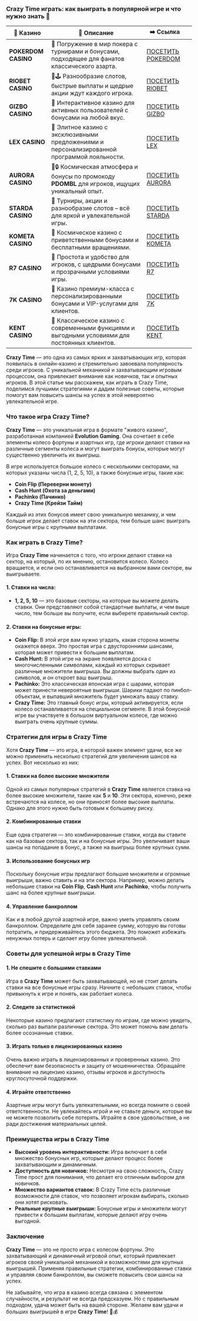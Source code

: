 ### Crazy Time играть: как выиграть в популярной игре и что нужно знать 🎉
| 🎰 Казино           | 📜 Описание                                                                                       | ➡️ Ссылка                                                                                          |   |
| ------------------- | ------------------------------------------------------------------------------------------------- | -------------------------------------------------------------------------------------------------- | - |
| **POKERDOM CASINO** | 🎲 Погружение в мир покера с турнирами и бонусами, подходящее для фанатов классического азарта.   | [ПОСЕТИТЬ POKERDOM](https://brandplay.link/FwVc4f)                                                 |   |
| **RIOBET CASINO**   | 🌟🕹️ Разнообразие слотов, быстрые выплаты и щедрые акции ждут каждого игрока.                    | [ПОСЕТИТЬ RIOBET](https://brandplay.link/TnjsxFvH)                                                 |   |
| **GIZBO CASINO**    | 🚀 Интерактивное казино для активных пользователей с бонусами на любой вкус.                      | [ПОСЕТИТЬ GIZBO](https://brandplay.link/rvzLrVLp)                                                  |   |
| **LEX CASINO**      | 🎰 Элитное казино с эксклюзивными предложениями и персонализированной программой лояльности.      | [ПОСЕТИТЬ LEX](https://brandplay.link/VMqNXPFs)                                                    |   |
| **AURORA CASINO**   | 🌌🔒 Космическая атмосфера и бонусы по промокоду **PDOMBL** для игроков, ищущих уникальный опыт. | [ПОСЕТИТЬ AURORA](https://10trafic-stat2.com/click/668546556bcc6313411604bc/6766/13031/subaccount) |   |
| **STARDA CASINO**   | 🌠 Турниры, акции и разнообразие слотов – всё для яркой и увлекательной игры.                     | [ПОСЕТИТЬ STARDA](https://brandplay.link/HDcDrxLk)                                                 |   |
| **KOMETA CASINO**   | 💫 Космическое казино с приветственными бонусами и бесплатными вращениями.                        | [ПОСЕТИТЬ KOMETA](https://brandplay.link/jHzFFYGv)                                                 |   |
| **R7 CASINO**       | 🎯 Простота и удобство для игроков, с щедрыми бонусами и прозрачными условиями игры.              | [ПОСЕТИТЬ R7](https://brandplay.link/dByFXP7h)                                                     |   |
| **7K CASINO**       | 💎 Казино премиум-класса с персонализированными бонусами и VIP-услугами для клиентов.             | [ПОСЕТИТЬ 7K](https://brandplay.link/dd46bNgD)                                                     |   |
| **KENT CASINO**     | 🎲 Классическое казино с современными функциями и выгодными условиями для постоянных клиентов.    | [ПОСЕТИТЬ KENT](https://brandplay.link/XRH1g6Vb)      
**Crazy Time** — это одна из самых ярких и захватывающих игр, которая появилась в онлайн-казино и стремительно завоевала популярность среди игроков. С уникальной механикой и захватывающим игровым процессом, она привлекает внимание как новичков, так и опытных игроков. В этой статье мы расскажем, как играть в Crazy Time, поделимся лучшими стратегиями и дадим полезные советы, которые помогут вам повысить шансы на успех в этой невероятно увлекательной игре.





### Что такое игра Crazy Time?

**Crazy Time** — это уникальная игра в формате "живого казино", разработанная компанией **Evolution Gaming**. Она сочетает в себе элементы колесо фортуны и азартных игр, где игроки делают ставки на различные сегменты колеса и могут выиграть бонусы, которые могут существенно увеличить их выигрыш.

В игре используется большое колесо с несколькими секторами, на которых указаны числа (1, 2, 5, 10), а также бонусные игры, такие как:

* **Coin Flip (Переверни монету)**
* **Cash Hunt (Охота за деньгами)**
* **Pachinko (Пачинко)**
* **Crazy Time (Крейзи Тайм)**

Каждый из этих бонусов имеет свою уникальную механику, и чем больше игрок делает ставок на эти сектора, тем больше шанс выиграть бонусные игры с крупными выплатами.

### Как играть в Crazy Time?

Игра **Crazy Time** начинается с того, что игроки делают ставки на сектор, на который, по их мнению, остановится колесо. Колесо вращается, и если оно останавливается на выбранном вами секторе, вы выигрываете.

#### 1. **Ставки на числа:**

* **1, 2, 5, 10** — это базовые секторы, на которые вы можете делать ставки. Они представляют собой стандартные выплаты, и чем выше число, тем больше вы получите, если выберете правильный сектор.

#### 2. **Ставки на бонусные игры:**

* **Coin Flip:** В этой игре вам нужно угадать, какая сторона монеты окажется вверх. Это простая игра с двусторонними шансами, которая может привести к большим выплатам.
* **Cash Hunt:** В этой игре на экране появляется доска с многочисленными символами, каждый из которых скрывает различные множители выигрыша. Вы должны выбрать один из символов, и он откроет ваш выигрыш.
* **Pachinko:** Это классическая японская игра с шарами, которая может принести невероятные выигрыши. Шарики падают по пинбол-объектам, и выпавший множитель будет умножать вашу ставку.
* **Crazy Time:** Это главный бонус игры, который активируется, если колесо останавливается на специальном сегменте. В этой бонусной игре вы участвуете в большом виртуальном колесе, где можно выиграть очень крупные суммы.

### Стратегии для игры в Crazy Time

Хотя **Crazy Time** — это игра, в которой важен элемент удачи, все же можно применить несколько стратегий для увеличения шансов на успех. Вот несколько из них:

#### 1. **Ставки на более высокие множители**

Одной из самых популярных стратегий в **Crazy Time** является ставка на более высокие множители, такие как **5** и **10**. Эти сектора, конечно, реже встречаются на колесе, но они приносят более высокие выплаты. Однако для этого нужно быть готовым к большему риску.

#### 2. **Комбинированные ставки**

Еще одна стратегия — это комбинированные ставки, когда вы ставите как на базовые сектора, так и на бонусные игры. Это увеличивает ваши шансы на попадание в бонус, а также на выигрыш более крупных сумм.

#### 3. **Использование бонусных игр**

Поскольку бонусные игры предлагают большие множители и огромные выигрыши, важно ставить и на эти сектора. Например, можно делать небольшие ставки на **Coin Flip**, **Cash Hunt** или **Pachinko**, чтобы получить шанс на более крупные выигрыши.

#### 4. **Управление банкроллом**

Как и в любой другой азартной игре, важно уметь управлять своим банкроллом. Определите для себя заранее сумму, которую вы готовы потратить, и придерживайтесь этого бюджета. Это поможет избежать ненужных потерь и сделает игру более увлекательной.

### Советы для успешной игры в Crazy Time

#### 1. **Не спешите с большими ставками**

Игра в **Crazy Time** может быть захватывающей, но не стоит делать ставки на все бонусные игры сразу. Начните с небольших ставок, чтобы привыкнуть к игре и понять, как работает колеса.

#### 2. **Следите за статистикой**

Некоторые казино предлагают статистику по играм, где можно увидеть, сколько раз выпали различные сектора. Это может помочь вам делать более осознанные ставки.

#### 3. **Играть только в лицензированных казино**

Очень важно играть в лицензированных и проверенных казино. Это обеспечит вам безопасность и защиту от мошенничества. Обращайте внимание на лицензию казино, отзывы игроков и доступность круглосуточной поддержки.

#### 4. **Играйте ответственно**

Азартные игры могут быть увлекательными, но всегда помните о своей ответственности. Не увлекайтесь игрой и не ставьте деньги, которые вы не можете позволить себе потерять. Играйте в свое удовольствие, а не ради достижения материальных целей.

### Преимущества игры в Crazy Time

* **Высокий уровень интерактивности:** Игра включает в себя множество бонусных игр, которые делают процесс более захватывающим и динамичным.
* **Доступность для новичков:** Несмотря на свою сложность, Crazy Time прост для понимания, что делает его отличным выбором для новичков.
* **Множество вариантов ставок:** В Crazy Time есть различные возможности для ставок, что позволяет игрокам выбирать, сколько они хотят рисковать.
* **Реальные крупные выигрыши:** Бонусные игры и множители могут привести к большим выплатам, которые делают игру очень выгодной.

### Заключение

**Crazy Time** — это не просто игра с колесом фортуны. Это захватывающий и динамичный игровой опыт, который привлекает игроков своей уникальной механикой и возможностями для крупных выигрышей. Применяя правильные стратегии, комбинированные ставки и управляя своим банкроллом, вы сможете повысить свои шансы на успех.

Не забывайте, что игра в казино всегда связана с элементом случайности, и результат не всегда предсказуем. Но с правильным подходом, удача может быть на вашей стороне. Желаем вам удачи и больших выигрышей в игре **Crazy Time**! 🎰💰
